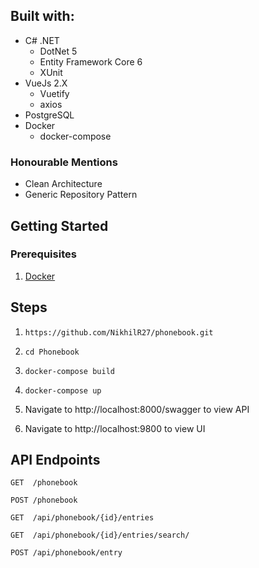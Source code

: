<!-- GETTING STARTED -->
## Built with:
* C# .NET
  * DotNet 5
  * Entity Framework Core 6
  * XUnit
* VueJs 2.X
  * Vuetify
  * axios
* PostgreSQL
* Docker
  * docker-compose   

### Honourable Mentions
* Clean Architecture
* Generic Repository Pattern

## Getting Started
### Prerequisites
1. [Docker](https://www.docker.com/)

## Steps
1. `https://github.com/NikhilR27/phonebook.git`

2. `cd Phonebook`

3. `docker-compose build`

4. `docker-compose up`

5.  Navigate to http://localhost:8000/swagger to view API

6. Navigate to http://localhost:9800 to view UI

## API Endpoints
`GET  /phonebook`

`POST /phonebook`

`GET  /api/phonebook/{id}/entries`

`GET  /api/phonebook/{id}/entries/search/`

`POST /api/phonebook/entry`
